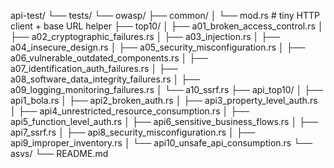 api-test/
└── tests/
    └── owasp/
        ├── common/
        │   └── mod.rs              # tiny HTTP client + base URL helper
        ├── top10/
        │   ├── a01_broken_access_control.rs
        │   ├── a02_cryptographic_failures.rs
        │   ├── a03_injection.rs
        │   ├── a04_insecure_design.rs
        │   ├── a05_security_misconfiguration.rs
        │   ├── a06_vulnerable_outdated_components.rs
        │   ├── a07_identification_auth_failures.rs
        │   ├── a08_software_data_integrity_failures.rs
        │   ├── a09_logging_monitoring_failures.rs
        │   └── a10_ssrf.rs
        ├── api_top10/
        │   ├── api1_bola.rs
        │   ├── api2_broken_auth.rs
        │   ├── api3_property_level_auth.rs
        │   ├── api4_unrestricted_resource_consumption.rs
        │   ├── api5_function_level_auth.rs
        │   ├── api6_sensitive_business_flows.rs
        │   ├── api7_ssrf.rs
        │   ├── api8_security_misconfiguration.rs
        │   ├── api9_improper_inventory.rs
        │   └── api10_unsafe_api_consumption.rs
        └── asvs/
            └── README.md
